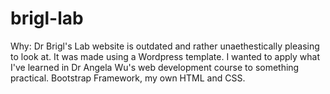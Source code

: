 # brigl-lab
Why: Dr Brigl's Lab website is outdated and rather unaethestically pleasing to look at. It was made using a Wordpress template. I wanted to apply what I've learned in Dr Angela Wu's web development course to something practical.
Bootstrap Framework, my own HTML and CSS.